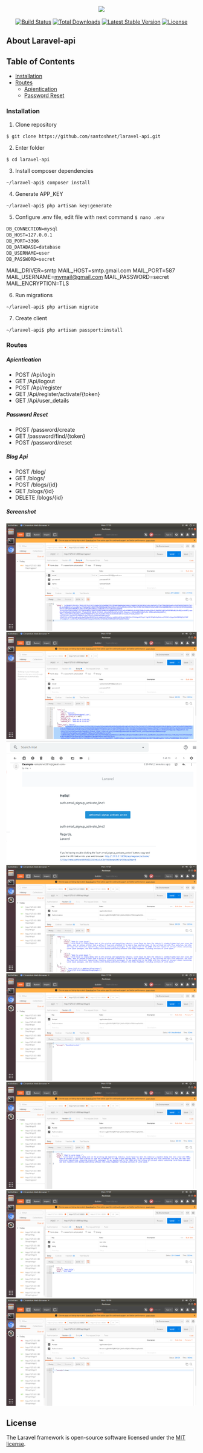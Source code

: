 <p align="center"><img src="https://laravel.com/assets/img/components/logo-laravel.svg"></p>

<p align="center">
<a href="https://travis-ci.org/laravel/framework"><img src="https://travis-ci.org/laravel/framework.svg" alt="Build Status"></a>
<a href="https://packagist.org/packages/laravel/framework"><img src="https://poser.pugx.org/laravel/framework/d/total.svg" alt="Total Downloads"></a>
<a href="https://packagist.org/packages/laravel/framework"><img src="https://poser.pugx.org/laravel/framework/v/stable.svg" alt="Latest Stable Version"></a>
<a href="https://packagist.org/packages/laravel/framework"><img src="https://poser.pugx.org/laravel/framework/license.svg" alt="License"></a>
</p>

## About Laravel-api





## Table of Contents

- [Installation](#installation)
- [Routes](#routes)
    - [Apientication](#Apientication)
    - [Password Reset](#password-reset)


### Installation

1. Clone repository
```
$ git clone https://github.com/santoshnet/laravel-api.git
```

2. Enter folder
```
$ cd laravel-api
```

3. Install composer dependencies
```
~/laravel-api$ composer install
```

4. Generate APP_KEY
```
~/laravel-api$ php artisan key:generate
```

5. Configure .env file, edit file with next command `$ nano .env`
```
DB_CONNECTION=mysql
DB_HOST=127.0.0.1
DB_PORT=3306
DB_DATABASE=database
DB_USERNAME=user
DB_PASSWORD=secret
```

MAIL_DRIVER=smtp
MAIL_HOST=smtp.gmail.com
MAIL_PORT=587
MAIL_USERNAME=mymail@gmail.com
MAIL_PASSWORD=secret
MAIL_ENCRYPTION=TLS


6. Run migrations
```
~/laravel-api$ php artisan migrate
```

7. Create client
```
~/laravel-api$ php artisan passport:install
```


### Routes

##### Apientication

- POST /Api/login
- GET /Api/logout
- POST /Api/register
- GET /Api/register/activate/{token}
- GET /Api/user_details


##### Password Reset

- POST /password/create
- GET /password/find/{token}
- POST /password/reset

##### Blog Api

- POST /blog/
- GET /blogs/
- POST /blogs/{id}
- GET /blogs/{id}
- DELETE /blogs/{id}

##### Screenshot

<img src="screen/screen1.png">
<img src="screen/screen2.png">
<img src="screen/screen3.png">
<img src="screen/screen4.png">
<img src="screen/screen5.png">
<img src="screen/screen6.png">
<img src="screen/screen7.png">
<img src="screen/screen8.png">



## License

The Laravel framework is open-source software licensed under the [MIT license](https://opensource.org/licenses/MIT).
